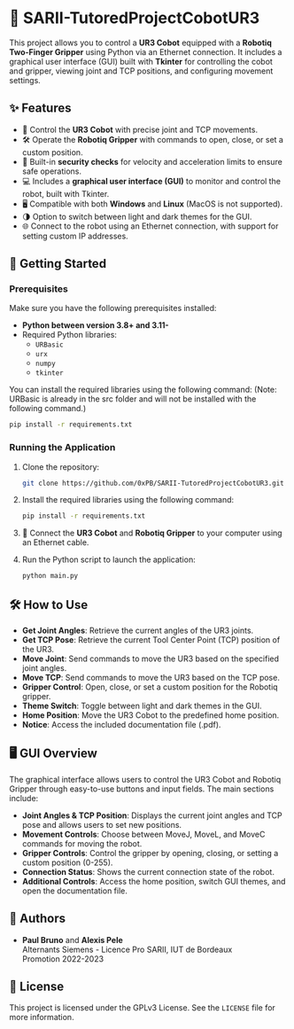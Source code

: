 # 🤖 SARII-TutoredProjectCobotUR3

This project allows you to control a **UR3 Cobot** equipped with a **Robotiq Two-Finger Gripper** using Python via an Ethernet connection. It includes a graphical user interface (GUI) built with **Tkinter** for controlling the cobot and gripper, viewing joint and TCP positions, and configuring movement settings.

## ✨ Features

- 🦾 Control the **UR3 Cobot** with precise joint and TCP movements.
- 🛠️ Operate the **Robotiq Gripper** with commands to open, close, or set a custom position.
- 🚨 Built-in **security checks** for velocity and acceleration limits to ensure safe operations.
- 💻 Includes a **graphical user interface (GUI)** to monitor and control the robot, built with Tkinter.
- 🖥️ Compatible with both **Windows** and **Linux** (MacOS is not supported).
- 🌗 Option to switch between light and dark themes for the GUI.
- 🌐 Connect to the robot using an Ethernet connection, with support for setting custom IP addresses.

## 🚀 Getting Started

### Prerequisites

Make sure you have the following prerequisites installed:

- **Python between version 3.8+ and 3.11-**
- Required Python libraries:
  - `URBasic`
  - `urx`
  - `numpy`
  - `tkinter`
  
You can install the required libraries using the following command:
(Note: URBasic is already in the src folder and will not be installed with the following command.)

```bash
pip install -r requirements.txt
```

### Running the Application

1. Clone the repository:

   ```bash
   git clone https://github.com/0xPB/SARII-TutoredProjectCobotUR3.git
   ```

2. Install the required libraries using the following command:

   ```bash
   pip install -r requirements.txt
   ```

3. 🔌 Connect the **UR3 Cobot** and **Robotiq Gripper** to your computer using an Ethernet cable.

4. Run the Python script to launch the application:

   ```bash
   python main.py
   ```

## 🛠️ How to Use

- **Get Joint Angles**: Retrieve the current angles of the UR3 joints.
- **Get TCP Pose**: Retrieve the current Tool Center Point (TCP) position of the UR3.
- **Move Joint**: Send commands to move the UR3 based on the specified joint angles.
- **Move TCP**: Send commands to move the UR3 based on the TCP pose.
- **Gripper Control**: Open, close, or set a custom position for the Robotiq gripper.
- **Theme Switch**: Toggle between light and dark themes in the GUI.
- **Home Position**: Move the UR3 Cobot to the predefined home position.
- **Notice**: Access the included documentation file (.pdf).

## 🖥️ GUI Overview

The graphical interface allows users to control the UR3 Cobot and Robotiq Gripper through easy-to-use buttons and input fields. The main sections include:

- **Joint Angles & TCP Position**: Displays the current joint angles and TCP pose and allows users to set new positions.
- **Movement Controls**: Choose between MoveJ, MoveL, and MoveC commands for moving the robot.
- **Gripper Controls**: Control the gripper by opening, closing, or setting a custom position (0-255).
- **Connection Status**: Shows the current connection state of the robot.
- **Additional Controls**: Access the home position, switch GUI themes, and open the documentation file.

## 👥 Authors

- **Paul Bruno** and **Alexis Pele**  
  Alternants Siemens - Licence Pro SARII, IUT de Bordeaux  
  Promotion 2022-2023

## 📜 License

This project is licensed under the GPLv3 License. See the `LICENSE` file for more information.
